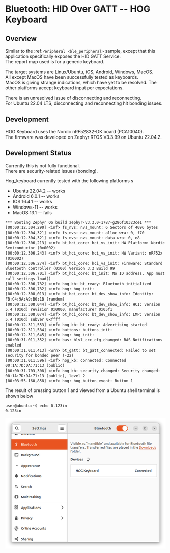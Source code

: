 # Bluetooth: HID Over GATT -- HOG Keyboard

## Overview
Similar to the :ref:`Peripheral <ble_peripheral>` sample, except that this
application specifically exposes the HID GATT Service.  
The report map used is for a generic keyboard.

The target systems are Linux/Ubuntu, iOS, Android, Windows, MacOS.  
All except MacOS have been successfully tested as keyboards.  
MacOS is giving strange indications, which have yet to be resolved.
The other platforms accept keyboard input per expectations.

There is an unresolved issue of disconnecting and reconnecting.  
For Ubuntu 22.04 LTS, disconnecting and reconnecting hit bonding issues.

## Development
HOG Keyboard uses the Nordic nRF52832-DK board (PCA10040).  
The firmware was developed on Zephyr RTOS V3.3.99 on Ubuntu 22.04.2.


## Development Status
Currently this is not fully functional.  
There are security-related issues (bonding).  


Hog_keyboard currently tested with the following platforms s
* Ubuntu 22.04.2 -- works
* Android 6.0.1 -- works
* IOS 16.4.1 -- works
* Windows-11 -- works
* MacOS 13.1  -- fails  

``` 
*** Booting Zephyr OS build zephyr-v3.3.0-1787-g286f10323ce1 ***
[00:00:12.304,290] <inf> fs_nvs: nvs_mount: 6 Sectors of 4096 bytes
[00:00:12.304,321] <inf> fs_nvs: nvs_mount: alloc wra: 0, f70
[00:00:12.304,321] <inf> fs_nvs: nvs_mount: data wra: 0, e8
[00:00:12.306,213] <inf> bt_hci_core: hci_vs_init: HW Platform: Nordic Semiconductor (0x0002)
[00:00:12.306,243] <inf> bt_hci_core: hci_vs_init: HW Variant: nRF52x (0x0002)
[00:00:12.306,274] <inf> bt_hci_core: hci_vs_init: Firmware: Standard Bluetooth controller (0x00) Version 3.3 Build 99
[00:00:12.306,701] <inf> bt_hci_core: bt_init: No ID address. App must call settings_load()
[00:00:12.306,732] <inf> hog_kb: bt_ready: Bluetooth initialized
[00:00:12.306,732] <inf> hog: hog_init: 
[00:00:12.308,013] <inf> bt_hci_core: bt_dev_show_info: Identity: FB:C4:9A:A9:B0:1B (random)
[00:00:12.308,044] <inf> bt_hci_core: bt_dev_show_info: HCI: version 5.4 (0x0d) revision 0x0000, manufacturer 0x05f1
[00:00:12.308,074] <inf> bt_hci_core: bt_dev_show_info: LMP: version 5.4 (0x0d) subver 0xffff
[00:00:12.311,553] <inf> hog_kb: bt_ready: Advertising started
[00:00:12.311,584] <inf> buttons: buttons_init: 
[00:00:12.311,645] <inf> hog: hog_init: 
[00:00:31.011,352] <inf> bas: blvl_ccc_cfg_changed: BAS Notifications enabled
[00:00:31.011,413] <wrn> bt_gatt: bt_gatt_connected: Failed to set security for bonded peer (-22)
[00:00:31.011,596] <inf> hog_kb: connected: Connected 00:1A:7D:DA:71:13 (public)
[00:00:31.703,308] <inf> hog_kb: security_changed: Security changed: 00:1A:7D:DA:71:13 (public), level 2
[00:03:55.160,858] <inf> hog: hog_button_event: Button 1
```
  
The result of pressing button 1 and viewed from a Ubuntu shell terminal is shown below

```  
user@ubuntu:~$ echo 0.123in
0.123in
```
  
![here](https://github.com/foldedtoad/hog_keyboard/blob/master/images/ubuntu-hog.png)


